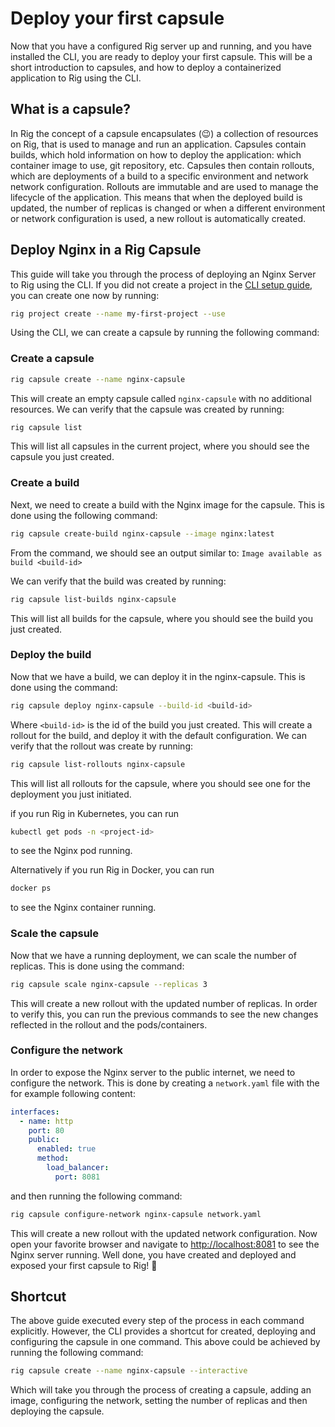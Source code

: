 # Deploy your first capsule

Now that you have a configured Rig server up and running, and you have installed the CLI, you are ready to deploy your first capsule. This will be a short introduction to capsules, and how to deploy a containerized application to Rig using the CLI.

## What is a capsule?
In Rig the concept of a capsule encapsulates (😉) a collection of resources on Rig, that is used to manage and run an application.
Capsules contain builds, which hold information on how to deploy the application: which container image to use, git repository, etc.
Capsules then contain rollouts, which are deployments of a build to a specific environment and network network configuration. Rollouts are immutable and are used to manage the lifecycle of the application. This means that when the deployed build is updated, the number of replicas is changed or when a different environment or network configuration is used, a new rollout is automatically created.

## Deploy Nginx in a Rig Capsule
This guide will take you through the process of deploying an Nginx Server to Rig using the CLI. 
If you did not create a project in the [CLI setup guide](/getting-started/cli-setup), you can create one now by running:
    
```bash
rig project create --name my-first-project --use
```

Using the CLI, we can create a capsule by running the following command:

### Create a capsule
```bash
rig capsule create --name nginx-capsule
```

This will create an empty capsule called `nginx-capsule` with no additional resources. We can verify that the capsule was created by running:

```bash
rig capsule list
```

This will list all capsules in the current project, where you should see the capsule you just created.

### Create a build
Next, we need to create a build with the Nginx image for the capsule. This is done using the following command:

```bash
rig capsule create-build nginx-capsule --image nginx:latest
```

From the command, we should see an output similar to: `Image available as build <build-id>`

We can verify that the build was created by running:

```bash
rig capsule list-builds nginx-capsule
```

This will list all builds for the capsule, where you should see the build you just created.

### Deploy the build
Now that we have a build, we can deploy it in the nginx-capsule. This is done using the command:

```bash
rig capsule deploy nginx-capsule --build-id <build-id>
```

Where `<build-id>` is the id of the build you just created. This will create a rollout for the build, and deploy it with the default configuration. We can verify that the rollout was create by running:

```bash
rig capsule list-rollouts nginx-capsule
```

This will list all rollouts for the capsule, where you should see one for the deployment you just initiated. 

if you run Rig in Kubernetes, you can run
```bash
kubectl get pods -n <project-id>
```
to see the Nginx pod running. 

Alternatively if you run Rig in Docker, you can run 
```bash
docker ps
```
to see the Nginx container running. 

### Scale the capsule
Now that we have a running deployment, we can scale the number of replicas. This is done using the command:

```bash
rig capsule scale nginx-capsule --replicas 3
```

This will create a new rollout with the updated number of replicas. In order to verify this, you can run the previous commands to see the new changes reflected in the rollout and the pods/containers.

### Configure the network
In order to expose the Nginx server to the public internet, we need to configure the network. This is done by creating a `network.yaml` file with the for example following content:

```yaml
interfaces:
  - name: http
    port: 80
    public:
      enabled: true
      method:
        load_balancer:
          port: 8081
```

and then running the following command:

```bash
rig capsule configure-network nginx-capsule network.yaml
```

This will create a new rollout with the updated network configuration. Now open your favorite browser and navigate to [http://localhost:8081](http://localhost:8081) to see the Nginx server running. Well done, you have created and deployed and exposed your first capsule to Rig! 🎉

## Shortcut
The above guide executed every step of the process in each command explicitly. However, the CLI provides a shortcut for created, deploying and configuring the capsule in one command. This above could be achieved by running the following command:

```bash
rig capsule create --name nginx-capsule --interactive
```

Which will take you through the process of creating a capsule, adding an image, configuring the network, setting the number of replicas and then deploying the capsule.